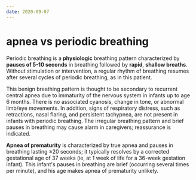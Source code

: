 ```yaml
---
date: 2020-09-07
---
```


# apnea vs periodic breathing

<!-- apnea vs periodic breathing -->

Periodic breathing is a **physiologic** breathing  pattern characterized by **pauses of 5-10 seconds** in breathing  followed by **rapid**, **shallow breaths**. Without stimulation or  intervention, a regular rhythm of breathing resumes after several cycles of periodic breathing, as in this patient.

This benign breathing pattern is thought to be secondary to recurrent central apnea due to  immaturity of the nervous system in infants up to age 6 months. There  is no associated cyanosis, change in tone, or abnormal limb/eye  movements. In addition, signs of respiratory distress, such as  retractions, nasal flaring, and persistent tachypnea, are not present in infants with periodic breathing. The irregular breathing pattern and  brief pauses in breathing may cause alarm in caregivers; reassurance is  indicated.

**Apnea of prematurity** is characterized  by true apnea and pauses in breathing lasting ≥20 seconds; it typically  resolves by a corrected gestational age of 37 weeks (ie, at 1 week of  life for a 36-week gestation infant). This infant's pauses in breathing are brief (occurring several times per minute), and his age makes apnea of prematurity unlikely.
